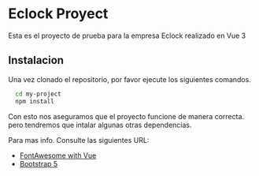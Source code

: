 
# Eclock Proyect

Esta es el proyecto de prueba para la empresa Eclock realizado en Vue 3




## Instalacion

Una vez clonado el repositorio, por favor ejecute los siguientes comandos.

```bash
  cd my-project
  npm install 
```

Con esto nos aseguramos que el proyecto funcione de manera correcta. pero tendremos que intalar algunas otras dependencias.

Para mas info. Consulte las siguientes URL:
- [FontAwesome with Vue](https://fontawesome.com/docs/web/use-with/vue/)
- [Bootstrap 5](https://getbootstrap.com/docs/5.3/getting-started/download/)
    
